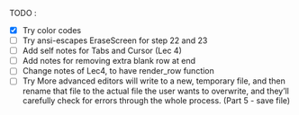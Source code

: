 TODO :

- [x] Try color codes
- [ ] Try ansi-escapes EraseScreen for step 22 and 23
- [ ] Add self notes for Tabs and Cursor (Lec 4)
- [ ] Add notes for removing extra blank row at end
- [ ] Change notes of Lec4, to have render_row function
- [ ] Try More advanced editors will write to a new, temporary file, and then rename that file to the actual file the user wants to overwrite, and they’ll carefully check for errors through the whole process. (Part 5 - save file)
